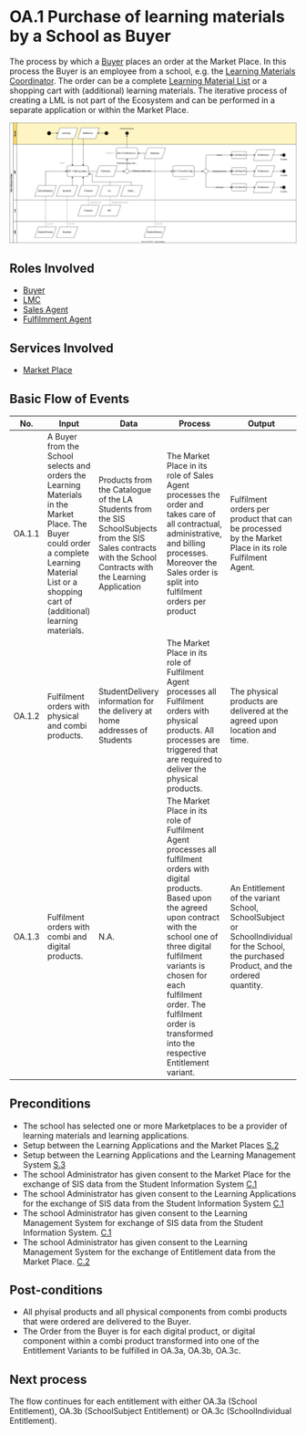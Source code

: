 # OA.1 Purchase of learning materials by a School as Buyer

The process by which a [Buyer](../roles/buyer.md) places an order at the Market Place. In this process the Buyer is an employee from a school, e.g. the [Learning Materials Coordinator](../roles/lmc.md). The order can be a complete [Learning Material List](../glossary.md) or a shopping cart with (additional) learning materials. The iterative process of creating a LML is not part of the Ecosystem and can be performed in a separate application or within the Market Place.

![Process Diagram](../diagrams/process-diagrams-oa-1-school-order.svg)

## Roles Involved

  - [Buyer](../roles/buyer.md)
  - [LMC](../roles/lmc.md)
  - [Sales Agent](../roles/sales-agent.md)
  - [Fulfilmment Agent](../roles/fulfilment-agent.md)

## Services Involved

  - [Market Place](../services/marketplace.md)

## Basic Flow of Events

| No. | Input | Data | Process | Output |
|---|---|---|---|---|
| OA.1.1 | A Buyer from the School selects and orders the Learning Materials in the Market Place. The Buyer could order a complete Learning Material List or a shopping cart of (additional) learning materials. | Products from the Catalogue of the LA<br>Students from the SIS<br>SchoolSubjects from the SIS<br>Sales contracts with the School <br> Contracts with the Learning Application | The Market Place in its role of Sales Agent processes the order and takes care of all contractual, administrative, and billing processes. Moreover the Sales order is split into fulfilment orders per product | Fulfilment orders per product that can be processed by the Market Place in its role Fulfilment Agent. |
| OA.1.2 | Fulfilment orders with physical and combi products. | StudentDelivery information for the delivery at home addresses of Students | The Market Place in its role of Fulfilment Agent processes all Fulfilment orders with physical products. All processes are triggered that are required to deliver the physical products. | The physical products are delivered at the agreed upon location and time. |
| OA.1.3 | Fulfilment orders with combi and digital products. | N.A. | The Market Place in its role of Fulfilment Agent processes all fulfilment orders with digital products. Based upon the agreed upon contract with the school one of three digital fulfilment variants is chosen for each fulfilment order. The fulfilment order is transformed into the respective Entitlement variant. | An Entitlement of the variant School, SchoolSubject or SchoolIndividual for the School, the purchased Product, and the ordered quantity. |

## Preconditions

  - The school has selected one or more Marketplaces to be a provider of learning materials and learning applications.
  - Setup between the Learning Applications and the Market Places [S.2]()
  - Setup between the Learning Applications and the Learning Management System [S.3]()
  - The school Administrator has given consent to the Market Place for the exchange of SIS data from the Student Information System [C.1]()
  - The school Administrator has given consent to the Learning Applications for the exchange of SIS data from the Student Information System [C.1]()
  - The school Administrator has given consent to the Learning Management System for exchange of SIS data from the Student Information System. [C.1]()
  - The school Administrator has given consent to the Learning Management System for the exchange of Entitlement data from the Market Place. [C.2]()

## Post-conditions

  - All phyisal products and all physical components from combi products that were ordered are delivered to the Buyer.
  - The Order from the Buyer is for each digital product, or digital component within a combi product transformed into one of the Entitlement Variants to be fulfilled in OA.3a, OA.3b, OA.3c.

## Next process

The flow continues for each entitlement with either OA.3a (School Entitlement), OA.3b (SchoolSubject Entitlement) or OA.3c (SchoolIndividual Entitlement).